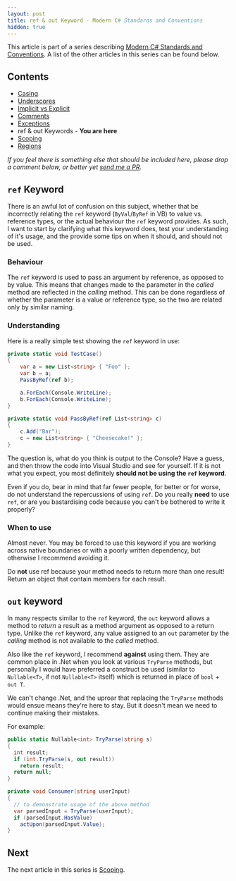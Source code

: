 ```yaml
---
layout: post
title: ref & out Keyword - Modern C# Standards and Conventions
hidden: true
---
```


This article is part of a series describing [Modern C# Standards and Conventions](http://blog.devbot.net/standards). A list of the other articles in this series can be found below.

## Contents

* [Casing](http://blog.devbot.net/conventions-casing)
* [Underscores](http://blog.devbot.net/conventions-underscores)
* [Implicit vs Explicit](http://blog.devbot.net/conventions-implicit)
* [Comments](http://blog.devbot.net/conventions-comments)
* [Exceptions](http://blog.devbot.net/conventions-exceptions)
* ref & out Keywords - **You are here**
* [Scoping](http://blog.devbot.net/conventions-scoping)
* [Regions](http://blog.devbot.net/conventions-regions)

_If you feel there is something else that should be included here, please drop a comment below, or better yet [send me a PR](https://github.com/smudge202/smudge202.github.io)._

## `ref` Keyword

There is an awful lot of confusion on this subject, whether that be incorrectly relating the `ref` keyword (`ByVal`/`ByRef` in VB) to value vs. reference types, or the actual behaviour the `ref` keyword provides. As such, I want to start by clarifying what this keyword does, test your understanding of it's usage, and the provide some tips on when it should, and should not be used.

### Behaviour

The `ref` keyword is used to pass an argument by reference, as opposed to by value. This means that changes made to the parameter in the _called_ method are reflected in the _calling_ method. This can be done regardless of whether the parameter is a value or reference type, so the two are related only by similar naming.

### <a name="test"></a>Understanding

Here is a really simple test showing the `ref` keyword in use:

```c#
private static void TestCase()
{
	var a = new List<string> { "Foo" };
	var b = a;
	PassByRef(ref b);

	a.ForEach(Console.WriteLine);
	b.ForEach(Console.WriteLine);
}

private static void PassByRef(ref List<string> c)
{
	c.Add("Bar");
	c = new List<string> { "Cheesecake!" };
}
```

The question is, what do you think is output to the Console? Have a guess, and then throw the code into Visual Studio and see for yourself. If it is not what you expect, you most definitely **should not be using the `ref` keyword**.

Even if you do, bear in mind that far fewer people, for better or for worse, do not understand the repercussions of using `ref`. Do you really **need** to use `ref`, or are you bastardising code because you can't be bothered to write it properly?

### When to use

Almost never. You may be forced to use this keyword if you are working across native boundaries or with a poorly written dependency, but otherwise I recommend avoiding it.

Do **not** use ref because your method needs to return more than one result! Return an object that contain members for each result.

## `out` keyword

In many respects similar to the `ref` keyword, the `out` keyword allows a method to _return_ a result as a method argument as opposed to a return type. Unlike the `ref` keyword, any value assigned to an `out` parameter by the _calling_ method is not available to the _called_ method.

Also like the `ref` keyword, I recommend **against** using them. They are common place in .Net when you look at various `TryParse` methods, but personally I would have preferred a construct be used (similar to `Nullable<T>`, if not `Nullable<T>` itself) which is returned in place of `bool` + `out T`.

We can't change .Net, and the uproar that replacing the `TryParse` methods would ensue means they're here to stay. But it doesn't mean we need to continue making their mistakes.

For example:

```c#
public static Nullable<int> TryParse(string s)
{
  int result;
  if (int.TryParse(s, out result))
    return result;
  return null;
}

private void Consumer(string userInput)
{
  // to demonstrate usage of the above method
  var parsedInput = TryParse(userInput);
  if (parsedInput.HasValue)
    actUpon(parsedInput.Value);
}
```

## Next

The next article in this series is [Scoping](http://blog.devbot.net/conventions-scoping).
